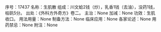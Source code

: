 序号：17437
名称：生肌散
组成：川文蛤2钱（炒），乳香1钱（去油），没药1钱，枯矾5分。
出处：《外科方外奇方》卷二。
主治：None
加减：None
功效：生肌收口。
用法用量：None
制备方法：None
临床应用：None
各家论述：None
用药禁忌：None
附注：None
